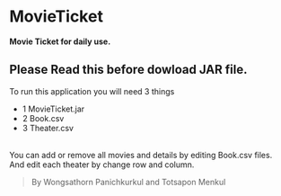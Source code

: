 # MovieTicket
__Movie Ticket for daily use.__
## Please Read this before dowload JAR file.
To run this application you will need 3 things
- 1 MovieTicket.jar
- 2 Book.csv
- 3 Theater.csv

<br>You can add or remove all movies and details by editing Book.csv files.<br>
And edit each theater by change row and column.

>By Wongsathorn Panichkurkul and Totsapon Menkul
